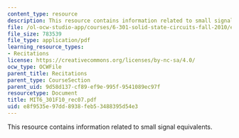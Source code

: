 ```yaml
---
content_type: resource
description: This resource contains information related to small signal equivalents.
file: /ol-ocw-studio-app/courses/6-301-solid-state-circuits-fall-2010/e8f9535e97dd8938feb53488395d54e3_MIT6_301F10_rec07.pdf
file_size: 783539
file_type: application/pdf
learning_resource_types:
- Recitations
license: https://creativecommons.org/licenses/by-nc-sa/4.0/
ocw_type: OCWFile
parent_title: Recitations
parent_type: CourseSection
parent_uid: 9d58d137-cf89-ef9e-995f-9541089ec97f
resourcetype: Document
title: MIT6_301F10_rec07.pdf
uid: e8f9535e-97dd-8938-feb5-3488395d54e3
---
```

This resource contains information related to small signal equivalents.
